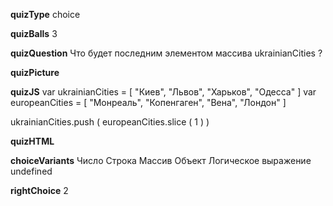 ____quizType____
choice

____quizBalls____
3

____quizQuestion____
Что будет последним элементом массива ukrainianCities ?

____quizPicture____


____quizJS____
var ukrainianCities = [
    "Киев",
    "Львов",
    "Харьков",
    "Одесса"
]
var europeanCities = [
    "Монреаль",
    "Копенгаген",
    "Вена",
    "Лондон"
]

ukrainianCities.push (
    europeanCities.slice ( 1 )
)

____quizHTML____



____choiceVariants____
Число
Строка
Массив
Объект
Логическое выражение
undefined


____rightChoice____
2
